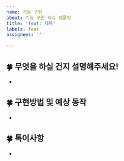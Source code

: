 ```yaml
---
name: 기능 구현
about: 기능 구현 이슈 템플릿
title: 'feat: 제목'
labels: feat
assignees: ''

---
```


## 🍀 무엇을 하실 건지 설명해주세요!
- 


## 🍀 구현방법 및 예상 동작
-


## 🍀 특이사항
-
